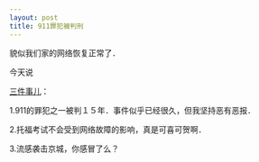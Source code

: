 ```yaml
---
layout: post
title: 911罪犯被判刑
---
```


貌似我们家的网络恢复正常了．

今天说

[三件事儿](http://www.francaisblog.com.cn/node/472)：

1.911的罪犯之一被判１５年．事件似乎已经很久，但我坚持恶有恶报．

2.托福考试不会受到网络故障的影响，真是可喜可贺啊．

3.流感袭击京城，你感冒了么？
